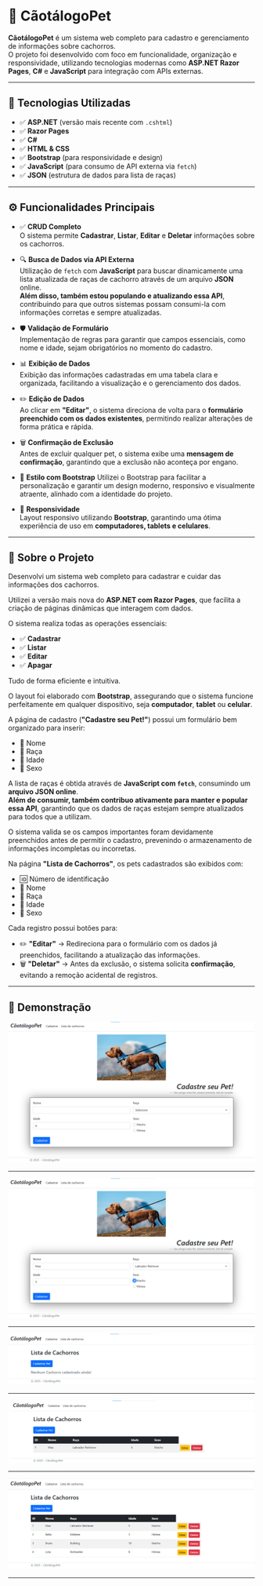 # 🐾 CãotálogoPet

**CãotálogoPet** é um sistema web completo para cadastro e gerenciamento de informações sobre cachorros.  
O projeto foi desenvolvido com foco em funcionalidade, organização e responsividade, utilizando tecnologias modernas como **ASP.NET Razor Pages**, **C#** e **JavaScript** para integração com APIs externas.

---

## 🚀 Tecnologias Utilizadas

- ✅ **ASP.NET** (versão mais recente com `.cshtml`)
- ✅ **Razor Pages**
- ✅ **C#**
- ✅ **HTML & CSS**
- ✅ **Bootstrap** (para responsividade e design)
- ✅ **JavaScript** (para consumo de API externa via `fetch`)
- ✅ **JSON** (estrutura de dados para lista de raças)

---

## ⚙️ Funcionalidades Principais

- ✅ **CRUD Completo**  
  O sistema permite **Cadastrar**, **Listar**, **Editar** e **Deletar** informações sobre os cachorros.

- 🔍 **Busca de Dados via API Externa**  
  Utilização de `fetch` com **JavaScript** para buscar dinamicamente uma lista atualizada de raças de cachorro através de um arquivo **JSON** online.  
  **Além disso, também estou populando e atualizando essa API**, contribuindo para que outros sistemas possam consumi-la com informações corretas e sempre atualizadas.

- 🛡️ **Validação de Formulário**  
  Implementação de regras para garantir que campos essenciais, como nome e idade, sejam obrigatórios no momento do cadastro.

- 📊 **Exibição de Dados**  
  Exibição das informações cadastradas em uma tabela clara e organizada, facilitando a visualização e o gerenciamento dos dados.

- ✏️ **Edição de Dados**  
  Ao clicar em **"Editar"**, o sistema direciona de volta para o **formulário preenchido com os dados existentes**, permitindo realizar alterações de forma prática e rápida.

- 🗑️ **Confirmação de Exclusão**  
  Antes de excluir qualquer pet, o sistema exibe uma **mensagem de confirmação**, garantindo que a exclusão não aconteça por engano.

- 🎨 **Estilo com Bootstrap**
Utilizei o Bootstrap para facilitar a personalização e garantir um design moderno, responsivo e visualmente atraente, alinhado com a identidade do projeto.

- 📱 **Responsividade**  
  Layout responsivo utilizando **Bootstrap**, garantindo uma ótima experiência de uso em **computadores, tablets e celulares**.

---

## 📝 Sobre o Projeto

Desenvolvi um sistema web completo para cadastrar e cuidar das informações dos cachorros.  

Utilizei a versão mais nova do **ASP.NET com Razor Pages**, que facilita a criação de páginas dinâmicas que interagem com dados.  

O sistema realiza todas as operações essenciais:  

- ✅ **Cadastrar**  
- ✅ **Listar**  
- ✅ **Editar**  
- ✅ **Apagar**  

Tudo de forma eficiente e intuitiva.  

O layout foi elaborado com **Bootstrap**, assegurando que o sistema funcione perfeitamente em qualquer dispositivo, seja **computador**, **tablet** ou **celular**.  

A página de cadastro (**"Cadastre seu Pet!"**) possui um formulário bem organizado para inserir:  

- 🐶 Nome  
- 🐾 Raça  
- 🎂 Idade  
- 🚻 Sexo  

A lista de raças é obtida através de **JavaScript com `fetch`**, consumindo um **arquivo JSON online**.  
**Além de consumir, também contribuo ativamente para manter e popular essa API**, garantindo que os dados de raças estejam sempre atualizados para todos que a utilizam.  

O sistema valida se os campos importantes foram devidamente preenchidos antes de permitir o cadastro, prevenindo o armazenamento de informações incompletas ou incorretas.  

Na página **"Lista de Cachorros"**, os pets cadastrados são exibidos com:  

- 🆔 Número de identificação  
- 🐶 Nome  
- 🐾 Raça  
- 🎂 Idade  
- 🚻 Sexo  

Cada registro possui botões para:  

- ✏️ **"Editar"** → Redireciona para o formulário com os dados já preenchidos, facilitando a atualização das informações.  
- 🗑️ **"Deletar"** → Antes da exclusão, o sistema solicita **confirmação**, evitando a remoção acidental de registros.  

---

## 📸 Demonstração

![img-1](imagens/img-1.png)

---

![img-2](imagens/img-2.png)

---

![img-3](imagens/img-3.png)

---

![img-4](imagens/img-4.png)

---

![img-5](imagens/img-5.png)


---

